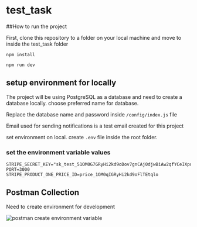 # test_task

##How to run the project

First, clone this repository to a folder on your local machine and move to inside the test_task folder

```
npm install

npm run dev
```

## setup environment for locally

The project will be using PostgreSQL as a database and need to create a database locally. choose preferred name for database.

Replace the database name and password inside `/config/index.js` file

Email used for sending notifications is a test email created for this project

set environment on local. create `.env` file inside the root folder. 

### set the environment variable values

```
STRIPE_SECRET_KEY="sk_test_51OM0G7GRyHi2kd9oDov7gnCAj0djwBiAw2qfYCeIXpujpyKq78BqgUxNi3SvwxVrKLiPUPZj54OzL624DFsDwByD009X0mldgF"
PORT=3000
STRIPE_PRODUCT_ONE_PRICE_ID=price_1OM0qIGRyHi2kd9oFlTEtqlo
```


## Postman Collection

Need to create environment for development

![postman create environment variable](https://github.com/Mintaa911/test_task/assets/61611671/c2817228-7b26-48ea-973e-08dc63c95aa8)

